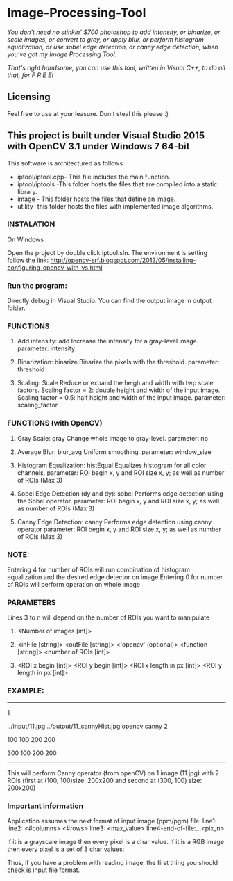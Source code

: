 # Image-Processing-Tool

_You don't need no stinkin' $700 photoshop to add intensity, or binarize, or scale images, or convert to grey, or apply blur, or perform histogram equalization, or use sobel edge detection, or canny edge detection, when you've got my Image Processing Tool._

_That's right handsome, you can use this tool, written in Visual C++, to do all that, for F R E E!_

## Licensing
Feel free to use at your leasure. Don't steal this please :)


## This project is built under Visual Studio 2015 with OpenCV 3.1 under Windows 7 64-bit

This software is architectured as follows:
* iptool/iptool.cpp- This file includes the main function.
* iptool/iptools -This folder hosts the files that are compiled into a static library. 
* image - This folder hosts the files that define an image.
* utility- this folder hosts the files with implemented image algorithms.

### INSTALATION 

On Windows

Open the project by double click iptool.sln.
The environment is setting follow the link:
http://opencv-srf.blogspot.com/2013/05/installing-configuring-opencv-with-vs.html

### Run the program:

Directly debug in Visual Studio.
You can find the output image in output folder.

### FUNCTIONS 

1. Add intensity: add
Increase the intensity for a gray-level image.
parameter: intensity

2. Binarization: binarize
Binarize the pixels with the threshold.
parameter: threshold

3. Scaling: Scale
Reduce or expand the heigh and width with twp scale factors.
Scaling factor = 2: double height and width of the input image.
Scaling factor = 0.5: half height and width of the input image.
parameter: scaling_factor

### FUNCTIONS (with OpenCV) 

1. Gray Scale: gray
Change whole image to gray-level.
parameter: no

2. Average Blur: blur_avg
Uniform smoothing.
parameter: window_size

3. Histogram Equalization: histEqual
Equalizes histogram for all color channels.
parameter: ROI begin x, y and ROI size x, y; as well as number of ROIs (Max 3)

4. Sobel Edge Detection (dy and dy): sobel
Performs edge detection using the Sobel operator.
parameter: ROI begin x, y and ROI size x, y; as well as number of ROIs (Max 3)

5. Canny  Edge Detection: canny
Performs edge detection using canny operator
parameter: ROI begin x, y and ROI size x, y; as well as number of ROIs (Max 3)

### NOTE: 

Entering 4 for number of ROIs will run combination of histogram equalization and the desired edge detector on image
Entering 0 for number of ROIs will perform operation on whole image

### PARAMETERS 

Lines 3 to n will depend on the number of ROIs you want to manipulate

1. <Number of images [int]>
2. <inFile [string]> <outFile [string]> <'opencv' (optional)> <function [string]> <number of ROIs [int]>

3. <ROI x begin [int]> <ROI y begin [int]> <ROI x length in px [int]> <ROI y length in px [int]>

### EXAMPLE:
---
1

../input/11.jpg ../output/11_cannyHist.jpg opencv canny 2

100 100 200 200

300 100 200 200

---

This will perform Canny operator (from openCV) on 1 image (11.jpg) with 2 ROIs 
(first at (100, 100)size: 200x200 and second at (300, 100) size: 200x200)

### Important information 

Application assumes the next format of input image (ppm/pgm) file:
line1: <version>
line2: <#columns> <#rows>
line3: <max_value>
line4-end-of-file:<pix1><pix2>...<pix_n>

if it is a grayscale image then every pixel is a char value. If it is a RGB image then every pixel is a set of 3 char values: <red><green><blue>

Thus, if you have a problem with reading image, the first thing you should check is input file format.
